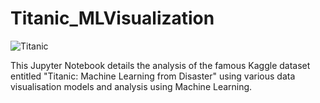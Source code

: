 # Titanic_MLVisualization

![Titanic](https://upload.wikimedia.org/wikipedia/commons/thumb/f/fd/RMS_Titanic_3.jpg/300px-RMS_Titanic_3.jpg)

This Jupyter Notebook details the analysis of the famous Kaggle dataset entitled "Titanic: Machine Learning from Disaster"
using various data visualisation models and analysis using Machine Learning. 

